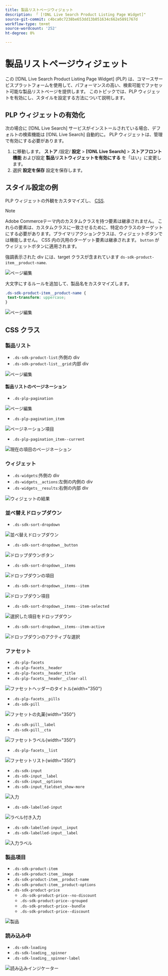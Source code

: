 ```yaml
---
title: 製品リストページウィジェット
description: 「 [!DNL Live Search Product Listing Page Widget]"
source-git-commit: c4bca0c7238be653dd13b051634c662e5891767d
workflow-type: tm+mt
source-wordcount: '252'
ht-degree: 0%

---
```


# 製品リストページウィジェット

この [!DNL Live Search Product Listing Page Widget] (PLP) は、コマースサービスプラットフォームを使用して、パフォーマンスの高い、検索可能でファセット可能な製品リストページを提供します。 このトピックでは、PLP ウィジェットを有効にし、スタイルを設定する方法について説明します。

## PLP ウィジェットの有効化

次の場合に [!DNL Live Search] サービスがインストールされている場合、デフォルトの検索機能は [!DNL Live Search] 自動的に。
PLP ウィジェットは、管理で有効にする必要があります。

1. に移動します。 **ストア** /設定/ **設定** > **[!DNL Live Search]** > **ストアフロント機能** および設定 **製品リストウィジェットを有効にする** を「はい」に変更します。
1. 選択 **設定を保存** 設定を保存します。

## スタイル設定の例

PLP ウィジェットの外観をカスタマイズし、 [CSS](https://developer.adobe.com/commerce/frontend-core/guide/css/).

>[!NOTE]
>
>Adobe Commerceテーマ内のカスタムクラスを持つ要素は継承されません。 これらの要素は、カスタムクラスに一致させるために、特定のクラスのターゲットにする必要があります。プライマリアクションクラスは、ウィジェットボタンでは機能しません。
>CSS 内の汎用のターゲット要素は継承されます。 `button` がウィジェットボタンに適用されます。

強調表示された div には、target クラスが含まれています `ds-sdk-product-item__product-name`.

![ページ編集](assets/plp-css-example.png)

大文字にするルールを追加して、製品名をカスタマイズします。

```css
.ds-sdk-product-item__product-name {
 text-transform: uppercase;
}
```

![ページ編集](assets/plp-css-example-after.png)

## CSS クラス

### 製品リスト

* `.ds-sdk-product-list`:外側の div
* `.ds-sdk-product-list__grid`:内部 div

![ページ編集](assets/plp-css-product-list.png)

#### 製品リストのページネーション

* `.ds-plp-pagination`

![ページ編集](assets/plp-css-pagination.png)

* `.ds-plp-pagination_item`

![ページネーション項目](assets/plp-css-pagination-item.png)

* `.ds-plp-pagination_item--current`

![現在の項目のページネーション](assets/plp-css-pagination-item-current.png)

### ウィジェット

* `.ds-widgets`:外側の div
* `.ds-widgets__actions`:左側の内側の div
* `.ds-widgets__results`:右側の内部 div

![ウィジェットの結果](assets/plp-css-widgets.png)

### 並べ替えドロップダウン

* `.ds-sdk-sort-dropdown`

![並べ替えドロップダウン](assets/plp-css-dropdown.png)

* `.ds-sdk-sort-dropdown__button`

![ドロップダウンボタン](assets/plp-css-dropdown-button.png)

* `.ds-sdk-sort-dropdown__items`

![ドロップダウンの項目](assets/plp-css-dropdown-items.png)

* `.ds-sdk-sort-dropdown__items--item`

![ドロップダウン項目](assets/plp-css-dropdown-item.png)

* `.ds-sdk-sort-dropdown__items--item-selected`

![選択した項目をドロップダウン](assets/plp-css-dropdown-selected.png)

* `.ds-sdk-sort-dropdown__items--item-active`

![ドロップダウンのアクティブな選択](assets/plp-css-dropdown-active.png)

### ファセット

* `.ds-plp-facets`
* `.ds-plp-facets__header`
* `.ds-plp-facets__header_title`
* `.ds-plp-facets__header__clear-all`

![ファセットヘッダーのタイトル](assets/plp-css-facets-title-clear.png){width="350"}

* `.ds-plp-facets__pills`
* `.ds-sdk-pill`

![ファセットの丸薬](assets/plp-css-facets-pill.png){width="350"}

* `.ds-sdk-pill__label`
* `.ds-sdk-pill__cta`

![ファセットラベル](assets/plp-css-pill-label-cta.png){width="350"}

* `.ds-plp-facets__list`

![ファセットリスト](assets/plp-css-facets-list.png){width="350"}

* `.ds-sdk-input`
* `.ds-sdk-input__label`
* `.ds-sdk-input__options`
* `.ds-sdk-input_fieldset_show-more`

![入力](assets/plp-css-sdk-input.png)

* `.ds-sdk-labelled-input`

![ラベル付き入力](assets/plp-css-labelled-input.png)

* `.ds-sdk-labelled-input__input`
* `.ds-sdk-labelled-input__label`

![入力ラベル](assets/plp-css-labelled-input-label.png)

### 製品項目

* `.ds-sdk-product-item`
* `.ds-sdk-product-item__image`
* `.ds-sdk-product-item__product-name`
* `.ds-sdk-product-item__product-options`
* `.ds-sdk-product-price`
   * `.ds-sdk-product-price--no-discount`
   * `.ds-sdk-product-price--grouped`
   * `.ds-sdk-product-price--bundle`
   * `.ds-sdk-product-price--discount`

![製品](assets/plp-css-product.png)

### 読み込み中

* `.ds-sdk-loading`
* `.ds-sdk-loading__spinner`
* `.ds-sdk-loading__spinner-label`

![読み込みインジケーター](assets/plp-css-loading.png)
